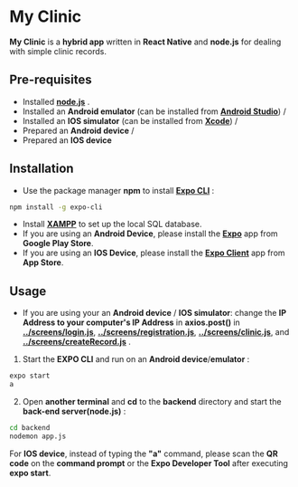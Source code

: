 # My Clinic

**My Clinic** is a **hybrid app** written in **React Native** and **node.js** for dealing with simple clinic records.

## Pre-requisites

- Installed **[node.js](https://nodejs.org/en/)** .
- Installed an **Android emulator** (can be installed from **[Android Studio](https://developer.android.com/studio)**) / 
- Installed an **IOS simulator** (can be installed from **[Xcode](https://apps.apple.com/hk/app/xcode/id497799835?mt=12)**) /
- Prepared an **Android device** /
- Prepared an **IOS device**


## Installation

- Use the package manager **npm** to install **[Expo CLI](https://docs.expo.io/workflow/expo-cli/)** :

```bash
npm install -g expo-cli
```
- Install **[XAMPP](https://www.apachefriends.org/index.html)** to set up the local SQL database.
- If you are using an **Android Device**, please install the **[Expo](https://play.google.com/store/apps/details?id=host.exp.exponent&hl=zh_HK)** app from **Google Play Store**.
- If you are using an **IOS Device**, please install the **[Expo Client](https://apps.apple.com/us/app/expo-client/id982107779)** app from **App Store**.

## Usage
- If you are using your an **Android device** / **IOS simulator**:
 change the **IP Address to your computer's IP Address** in **axios.post()** in **[../screens/login.js](https://github.com/briankwong65/myClinic/blob/master/screens/login.js)**, **[../screens/registration.js](https://github.com/briankwong65/myClinic/blob/master/screens/registration.js)**, **[../screens/clinic.js](https://github.com/briankwong65/myClinic/blob/master/screens/clinic.js)**, and **[../screens/createRecord.js](https://github.com/briankwong65/myClinic/blob/master/screens/createRecord.js)** .

1. Start the **EXPO CLI** and run on an **Android device**/**emulator** :

```bash
expo start
a
```
2. Open **another terminal** and **cd** to the **backend** directory and start the **back-end server(node.js)** :

```bash
cd backend
nodemon app.js
```
For **IOS device**, instead of typing the **"a"** command, please scan the **QR code** on the **command prompt** or the **Expo Developer Tool** after executing **expo start**.
